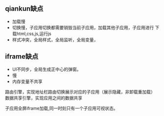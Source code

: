 ## qiankun缺点
- 加载慢
- 切换慢，子应用切换都需要销毁当前子应用，加载其他子应用，子应用进行 下载html,css,js,运行js
- 样式冲突，全局样式，全局监听，全局变量，


## iframe缺点
- UI不同步，全局生成正中心的弹窗。
- 慢
- 内存变量不共享


路由引擎，实现地址栏路由切换展示对应的子应用（展示隐藏，非卸载重加载）
数据共享引擎，实现应用之间的数据共享

子应用全屏iframe加载,同一时刻只有一个子应用可视状态。
